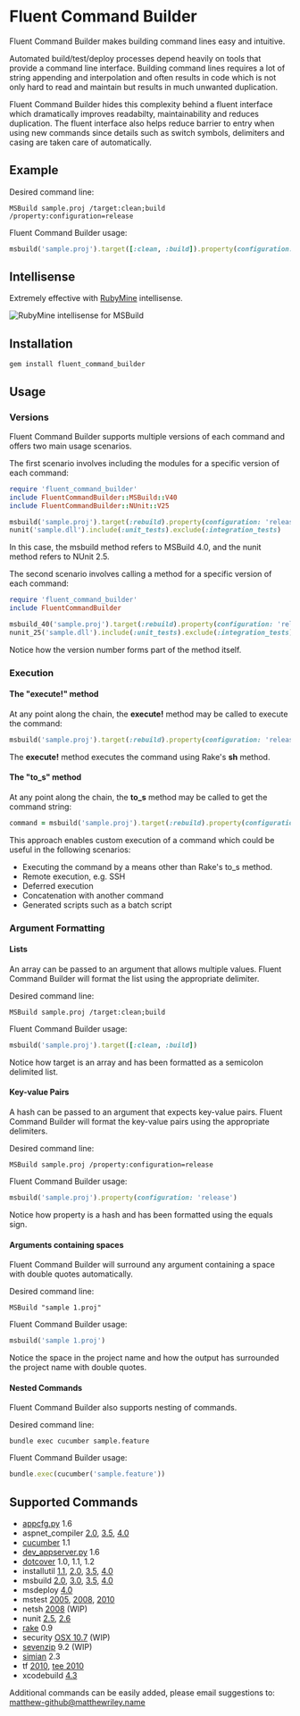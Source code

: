 # Fluent Command Builder

Fluent Command Builder makes building command lines easy and intuitive.

Automated build/test/deploy processes depend heavily on tools that provide a command line interface.
Building command lines requires a lot of string appending and interpolation and often results in code which is not only
hard to read and maintain but results in much unwanted duplication.

Fluent Command Builder hides this complexity behind a fluent interface which dramatically improves readabilty,
maintainability and reduces duplication. The fluent interface also helps reduce barrier to entry when using new
commands since details such as switch symbols, delimiters and casing are taken care of automatically.

## Example

Desired command line:

    MSBuild sample.proj /target:clean;build /property:configuration=release

Fluent Command Builder usage:

```ruby
msbuild('sample.proj').target([:clean, :build]).property(configuration: 'release')
```

## Intellisense

Extremely effective with [RubyMine](http://www.jetbrains.com/ruby/) intellisense.

![RubyMine intellisense for MSBuild](https://github.com/mattriley/fluent_command_builder/raw/master/images/msbuild_intellisense.png)

## Installation

    gem install fluent_command_builder

## Usage

### Versions

Fluent Command Builder supports multiple versions of each command and offers two main usage scenarios.

The first scenario involves including the modules for a specific version of each command:

```ruby
require 'fluent_command_builder'
include FluentCommandBuilder::MSBuild::V40
include FluentCommandBuilder::NUnit::V25

msbuild('sample.proj').target(:rebuild).property(configuration: 'release')
nunit('sample.dll').include(:unit_tests).exclude(:integration_tests)
```

In this case, the msbuild method refers to MSBuild 4.0, and the nunit method refers to NUnit 2.5.

The second scenario involves calling a method for a specific version of each command:

```ruby
require 'fluent_command_builder'
include FluentCommandBuilder

msbuild_40('sample.proj').target(:rebuild).property(configuration: 'release')
nunit_25('sample.dll').include(:unit_tests).exclude(:integration_tests)
```

Notice how the version number forms part of the method itself.

### Execution

#### The "execute!" method

At any point along the chain, the __execute!__ method may be called to execute the command:

```ruby
msbuild('sample.proj').target(:rebuild).property(configuration: 'release').execute!
```

The __execute!__ method executes the command using Rake's __sh__ method.

#### The "to_s" method

At any point along the chain, the __to_s__ method may be called to get the command string:

```ruby
command = msbuild('sample.proj').target(:rebuild).property(configuration: 'release').to_s
```

This approach enables custom execution of a command which could be useful in the following scenarios:

- Executing the command by a means other than Rake's to_s method.
- Remote execution, e.g. SSH
- Deferred execution
- Concatenation with another command
- Generated scripts such as a batch script

### Argument Formatting

#### Lists

An array can be passed to an argument that allows multiple values.
Fluent Command Builder will format the list using the appropriate delimiter.

Desired command line:

    MSBuild sample.proj /target:clean;build

Fluent Command Builder usage:

```ruby
msbuild('sample.proj').target([:clean, :build])
```

Notice how target is an array and has been formatted as a semicolon delimited list.

#### Key-value Pairs

A hash can be passed to an argument that expects key-value pairs.
Fluent Command Builder will format the key-value pairs using the appropriate delimiters.

Desired command line:

    MSBuild sample.proj /property:configuration=release

Fluent Command Builder usage:

```ruby
msbuild('sample.proj').property(configuration: 'release')
```

Notice how property is a hash and has been formatted using the equals sign.

#### Arguments containing spaces

Fluent Command Builder will surround any argument containing a space with double quotes automatically.

Desired command line:

    MSBuild "sample 1.proj"

Fluent Command Builder usage:

```ruby
msbuild('sample 1.proj')
```

Notice the space in the project name and how the output has surrounded the project name with double quotes.

#### Nested Commands

Fluent Command Builder also supports nesting of commands.

Desired command line:

    bundle exec cucumber sample.feature

Fluent Command Builder usage:

```ruby
bundle.exec(cucumber('sample.feature'))
```

## Supported Commands

- [appcfg.py] 1.6
- aspnet_compiler [2.0][aspnet_compiler_20], [3.5][aspnet_compiler_35], [4.0][aspnet_compiler_40]
- [cucumber] 1.1
- [dev_appserver.py] 1.6
- [dotcover] 1.0, 1.1, 1.2
- installutil [1.1][installutil_11], [2.0][installutil_20], [3.5][installutil_35], [4.0][installutil_40]
- msbuild [2.0][msbuild_20], [3.0][msbuild_30], [3.5][msbuild_35], [4.0][msbuild_40]
- msdeploy [4.0][msdeploy_40]
- mstest [2005][mstest_2005], [2008][mstest_2008], [2010][mstest_2010]
- netsh [2008][netsh_2008] (WIP)
- nunit [2.5][nunit_25], [2.6][nunit_26]
- [rake] 0.9
- security [OSX 10.7][security_osx_107] (WIP)
- [sevenzip] 9.2 (WIP)
- [simian] 2.3
- tf [2010][tf_2010], [tee 2010][tf_tee_2010]
- xcodebuild [4.3][xcodebuild_43]

Additional commands can be easily added, please email suggestions to: matthew-github@matthewriley.name

[appcfg.py]: https://developers.google.com/appengine/docs/python/tools/uploadinganapp
[aspnet_compiler_20]: http://msdn.microsoft.com/en-us/library/ms229863(v=vs.80).aspx
[aspnet_compiler_35]: http://msdn.microsoft.com/en-us/library/ms229863(v=vs.90).aspx
[aspnet_compiler_40]: http://msdn.microsoft.com/en-us/library/ms229863(v=vs.100).aspx
[cucumber]: http://http://cukes.info/
[dev_appserver.py]: https://developers.google.com/appengine/docs/python/tools/devserver
[dotcover]: http://www.jetbrains.com/dotcover/
[installutil_11]: http://msdn.microsoft.com/en-us/library/50614e95(v=vs.71).aspx
[installutil_20]: http://msdn.microsoft.com/en-us/library/50614e95(v=vs.80).aspx
[installutil_35]: http://msdn.microsoft.com/en-us/library/50614e95(v=vs.90).aspx
[installutil_40]: http://msdn.microsoft.com/en-us/library/50614e95(v=vs.100).aspx
[msbuild_20]: http://msdn.microsoft.com/en-us/library/0k6kkbsd(v=vs.80).aspx
[msbuild_30]: http://msdn.microsoft.com/en-us/library/0k6kkbsd(v=vs.85).aspx
[msbuild_35]: http://msdn.microsoft.com/en-us/library/0k6kkbsd(v=vs.90).aspx
[msbuild_40]: http://msdn.microsoft.com/en-us/library/0k6kkbsd(v=vs.100).aspx
[msdeploy_40]: http://technet.microsoft.com/en-us/library/dd569106(v=ws.10).aspx
[mstest_2005]: http://msdn.microsoft.com/en-us/library/ms182489(v=vs.80).aspx
[mstest_2008]: http://msdn.microsoft.com/en-us/library/ms182489(v=vs.90).aspx
[mstest_2010]: http://msdn.microsoft.com/en-us/library/ms182489(v=vs.100).aspx
[netsh_2008]: http://technet.microsoft.com/en-us/library/cc754516(v=ws.10).aspx
[nunit_25]: http://www.nunit.org/index.php?p=consoleCommandLine&r=2.5.10
[nunit_26]: http://www.nunit.org/index.php?p=consoleCommandLine&r=2.6
[rake]: http://docs.rubyrake.org/user_guide/chapter02.html
[security_osx_107]: https://developer.apple.com/library/mac/#documentation/Darwin/Reference/Manpages/man1/security.1.html
[sevenzip]: http://www.7-zip.org/
[simian]: http://www.harukizaemon.com/simian/
[tf_2010]: http://msdn.microsoft.com/en-us/library/z51z7zy0(v=vs.100).aspx
[tf_tee_2010]: http://msdn.microsoft.com/en-us/library/gg413282.aspx
[xcodebuild_43]: https://developer.apple.com/library/mac/#documentation/Darwin/Reference/ManPages/man1/xcodebuild.1.html